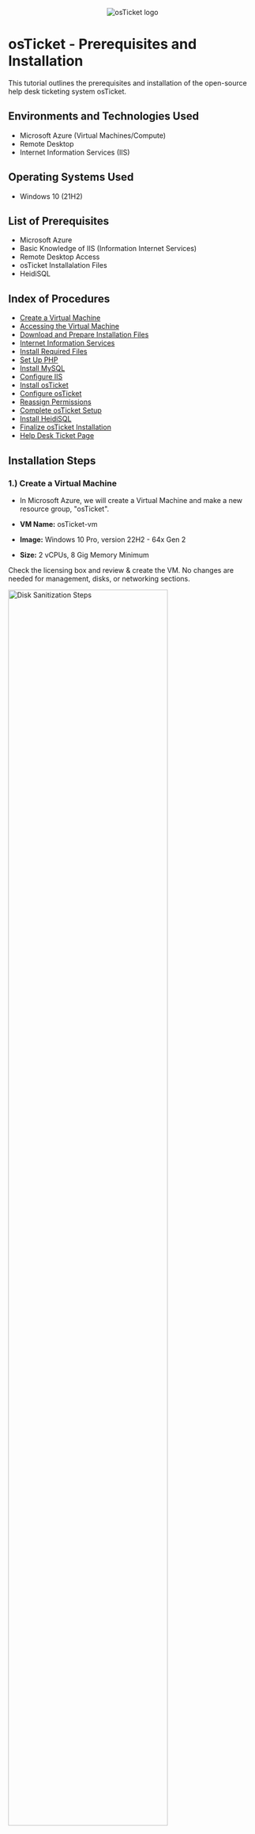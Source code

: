 <p align="center">
<img src="https://i.imgur.com/Clzj7Xs.png" alt="osTicket logo"/>
</p>

<h1>osTicket - Prerequisites and Installation</h1>
This tutorial outlines the prerequisites and installation of the open-source help desk ticketing system osTicket.<br />



<h2>Environments and Technologies Used</h2>

- Microsoft Azure (Virtual Machines/Compute)
- Remote Desktop
- Internet Information Services (IIS)

<h2>Operating Systems Used </h2>

- Windows 10</b> (21H2)

<h2>List of Prerequisites</h2>

- Microsoft Azure
- Basic Knowledge of IIS (Information Internet Services)
- Remote Desktop Access
- osTicket Installalation Files
- HeidiSQL

<h2>Index of Procedures</h2>

- <a href="#Create_a_Virtual_Machine">Create a Virtual Machine</a>
- <a href="#Accessing_the_Virtual_Machine">Accessing the Virtual Machine</a>
- <a href="#Download_and_Prepare_Installation_Files">Download and Prepare Installation Files</a>
- <a href="#Install_Internet_Information_Services">Internet Information Services</a>
- <a href="#Install_Required_Files">Install Required Files</a>
- <a href="#Set_Up_PHP">Set Up PHP</a>
- <a href="#Install_MySQL">Install MySQL</a>
- <a href="#Configure_IIS">Configure IIS</a>
- <a href="#Install_osTicket">Install osTicket</a>
- <a href="#Configure_osTicket">Configure osTicket</a>
- <a href="#Reassign_Permissions">Reassign Permissions</a>
- <a href="#Complete_osTicket_Setup">Complete osTicket Setup</a> 
- <a href="#Install_HeidiSQL">Install HeidiSQL</a>
- <a href="#Finalize_osTicket_Installation">Finalize osTicket Installation</a>
- <a href="#Help_Desk_Ticket_Page">Help Desk Ticket Page</a>




<h2>Installation Steps</h2>
<h3><a id="Create_a_Virtual_Machine">1.) Create a Virtual Machine</a></h3> 

- In Microsoft Azure, we will create a Virtual Machine and make a new resource group, "osTicket".

- **VM Name:** osTicket-vm
- **Image:** Windows 10 Pro, version 22H2 - 64x Gen 2
- **Size:** 2 vCPUs, 8 Gig Memory Minimum 

Check the licensing box and review & create the VM. No changes are needed for management, disks, or networking sections.

<p>
<img src="https://imgur.com/thkBVC0.png" height="80%" width="80%" alt="Disk Sanitization Steps"/>
</p>

<p>
<img src="https://imgur.com/i51NX2S.png" height="80%" width="80%" alt="Disk Sanitization Steps"/>
</p>


<h3><a id="Accessing_the_Virtual_Machine">2.) Accessing the Virtual Machine</a></h3>

- Log in to the VM using **Remote Desktop** with the credentials created during the VM setup.

  
<p>
<img src="https://imgur.com/Z3oafg3.png" height="80%" width="80%" alt="Disk Sanitization Steps"/>
</p>

<h3><a id="Download_and_Prepare_Installation_Files">3.) Download and Prepare Installation Files</a></h3>

- Within the VM, download the `osTicket-Installation-Files.zip` and unzip it to your desktop. The folder should be named `osTicket-Installation-Files`.

<p>
<img src="https://imgur.com/WdoV5ro.png" height="80%" width="80%" alt="Disk Sanitization Steps"/>
</p>


<h3><a id="Install_Internet_Information_Services">4.) Install Internet Information Services</a></h3>

- Open **Control Panel** -> **Programs** -> **Turn Windows features on or off**.
- Install/enable **IIS** with the following features:
  - **World Wide Web Services** -> **Application Development Features** -> [X] CGI
    
<p>
<img src="https://imgur.com/7rfQAMy.png" height="80%" width="80%" alt="Disk Sanitization Steps"/>
</p>


<h3><a id="Install_Required_Files">5.) Install Required Files</a></h3>

  - From the `osTicket-Installation-Files` folder:
  - Install **PHP Manager for IIS**: `PHPManagerForIIS_V1.5.0.msi`.
  - Install **Rewrite Module**: `rewrite_amd64_en-US.msi`.
 
<p>
<img src="https://imgur.com/8BFdHAE.png" height="80%" width="80%" alt="Disk Sanitization Steps"/>
</p>


<p>
<img src="https://imgur.com/PJ002kO.png" height="80%" width="80%" alt="Disk Sanitization Steps"/>
</p>


<h3><a id="Set_Up_PHP">6.) Set Up PHP</a></h3>

- Create the directory `C:\PHP`.
- Unzip `PHP 7.3.8` (`php-7.3.8-nts-Win32-VC15-x86.zip`) into the `C:\PHP` folder.
- Install `VC_redist.x86.exe`.

<p>
<img src="https://imgur.com/wjwAhlW.png" height="80%" width="80%" alt="Disk Sanitization Steps"/>
</p>
<p>
<img src="https://imgur.com/DOp8eDG.png" height="80%" width="80%" alt="Disk Sanitization Steps"/>
<p>
<img src="https://imgur.com/kccrQOz.png" height="80%" width="80%" alt="Disk Sanitization Steps"/>
</p>


<h3><a id="Install_MySQL">7.) Install MySQL</a></h3>

- From the `osTicket-Installation-Files` folder, install MySQL 5.5.62 (`mysql-5.5.62-win32.msi`).
  - Select **Typical Setup**.
  - Launch the Configuration Wizard:
    - **Standard Configuration**
    - Input a username and password, take note of this!
      
<p>
<img src="https://imgur.com/HvicKTg.png" height="80%" width="80%" alt="Disk Sanitization Steps"/>
</p>

<p>
<img src="https://imgur.com/BijVEdY.png" height="80%" width="80%" alt="Disk Sanitization Steps"/>
</p>


<h3><a id="Configure_IIS">8.) Configure IIS</a></h3>

- Open IIS as an administrator.
- Register PHP:
  - Go to **PHP Manager** -> Register PHP path -> `C:\PHP\php-cgi.exe`.
- Reload IIS (Stop and Start the server).

<p>
<img src="https://imgur.com/f4GzaFH.png" height="80%" width="80%" alt="Disk Sanitization Steps"/>
</p>


<h3><a id="Install_osTicket">9.) Install osTicket</a></h3>

- From the `osTicket-Installation-Files` folder:
  - Unzip `osTicket-v1.15.8.zip`.
  - Copy the `upload` folder into `C:\inetpub\wwwroot`.
  - Rename the `upload` folder to `osTicket`.
- Reload IIS (Stop and Start the server).
  
<p>
<img src="https://imgur.com/uEfA8pX.png" height="80%" width="80%" alt="Disk Sanitization Steps"/>
</p>


<h3><a id="Configure_osTicket">10.) Configure osTicket</a></h3>

- Open IIS:
  - Navigate to **Sites** -> **Default** -> **osTicket**.
  - On the right, click **Browse *:80**.
    
<p>
<img src="https://imgur.com/R0gulKz.png" height="80%" width="80%" alt="Disk Sanitization Steps"/>
</p>

- Some extensions that are not enabled. Return to IIS:
  - Navigate to **Sites** -> **Default** -> **osTicket**.
  - Double-click **PHP Manager** -> Click **Enable or disable an extension**.
  - Enable the following extensions:
    - `php_imap.dll`
    - `php_intl.dll`
    - `php_opcache.dll`
      
<p>
<img src="https://imgur.com/yASbzid.png" height="80%" width="80%" alt="Disk Sanitization Steps"/>
</p>


<h3><a id="Reassign_Permissions">11.) Reassign Permissions</a></h3>

- Rename `ost-config.php`:
  - From: `C:\inetpub\wwwroot\osTicket\include\ost-sampleconfig.php`
  - To: `C:\inetpub\wwwroot\osTicket\include\ost-config.php`.
- Assign Permissions:
  - Disable inheritance -> Remove all permissions.
  - Add new permissions -> **Everyone** -> **Full control**.

<p>
<img src="https://imgur.com/d79Eowd.png" height="80%" width="80%" alt="Disk Sanitization Steps"/>
</p>

<p>
<img src="https://imgur.com/lRs0y2G.png" height="80%" width="80%" alt="Disk Sanitization Steps"/>
</p>


<h3><a id="Complete_osTicket_Setup">12.) Complete osTicket Setup</a></h3>

- In the browser, continue the osTicket setup:
  - Set **Helpdesk Name**.
  - Set **Default email** (receives emails from customers).

<p>
<img src="https://imgur.com/ESTjfKy.png" height="80%" width="80%" alt="Disk Sanitization Steps"/>
</p>


<h3><a id="Install_HeidiSQL">13.) Install HeidiSQL</a></h3>

- From the `osTicket-Installation-Files` folder, install **HeidiSQL**.
- Open HeidiSQL:
  - Create a new session: Enter previously used username and password
  - Connect to the session.
  - Create a database named `osTicket`.
    
<p>
<img src="https://imgur.com/BSoM9eB.png" height="80%" width="80%" alt="Disk Sanitization Steps"/>
</p>

<p>
<img src="https://imgur.com/BfQLaku.png" height="80%" width="80%" alt="Disk Sanitization Steps"/>
</p>



<h3><a id="Help_Desk_Ticket_Page">14.) Verify Completion</a></h3>

- Access your help desk login page: `http://localhost/osTicket/scp/login.php`.
  
<p>
<img src="https://imgur.com/mKB9bH6.png" height="80%" width="80%" alt="Disk Sanitization Steps"/>
</p>

<h2>Conclusion</h2>

In summary, you have installed and configured osTicket on your virtual machine. Your help desk system is now ready to use.

<br />

